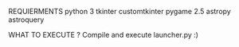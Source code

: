 REQUIERMENTS
python 3 
tkinter
customtkinter
pygame 2.5
astropy
astroquery

WHAT TO EXECUTE ?
Compile and execute launcher.py :)